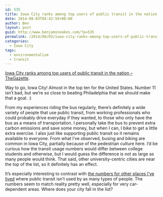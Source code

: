 ```yaml
---
id: 535
title: Iowa City ranks among top users of public transit in the nation
date: 2014-08-03T04:42:59+00:00
author: Ben
layout: post
guid: http://www.benjaminoakes.com/?p=535
permalink: /2014/08/03/iowa-city-ranks-among-top-users-of-public-transit-in-the-nation/
categories:
  - Iowa City
tags:
  - environmentalism
  - transit
---
```

[Iowa City ranks among top users of public transit in the nation &#8211; TheGazette](http://thegazette.com/subject/news/iowa-city-ranks-among-top-users-of-public-transit-in-the-nation-20140801).

Way to go, Iowa City! Almost in the top ten for the United States. Number 11 isn&#8217;t bad, but we&#8217;re so close to beating Philadelphia that we should make that a goal. :)

From my experiences riding the bus regularly, there&#8217;s definitely a wide variety of people that use public transit, from working professionals who could probably drive everyday if they wanted, to those who only have the bus as a means of transportation. I personally take the bus to prevent extra carbon emissions and save some money, but when I can, I bike to get a little extra exercise. I also just like supporting public transit so it remains available to everyone. From what I&#8217;ve observed, busing and biking are common in Iowa City, partially because of the pedestrian culture here. I&#8217;d be curious how the transit usage numbers would differ between college students and otherwise, but I would guess the difference is not as large as many people would think. That said, other university-centric cities are near the top of the list, so it definitely has an effect.

It&#8217;s especially interesting to contrast with [the numbers for other places I&#8217;ve lived](http://fivethirtyeight.com/datalab/how-your-citys-public-transit-stacks-up/) where public transit isn&#8217;t used by as many types of people. The numbers seem to match reality pretty well, especially for very car-dependent areas. Where does your city fall in the list?